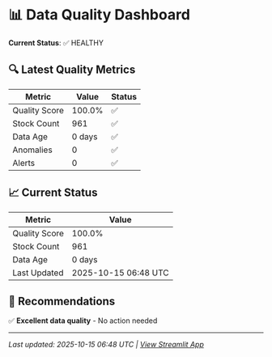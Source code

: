 # 📊 Data Quality Dashboard

**Current Status**: ✅ HEALTHY

## 🔍 Latest Quality Metrics

| Metric | Value | Status |
|--------|-------|--------|
| Quality Score | 100.0% | ✅ |
| Stock Count | 961 | ✅ |
| Data Age | 0 days | ✅ |
| Anomalies | 0 | ✅ |
| Alerts | 0 | ✅ |


## 📈 Current Status

| Metric | Value |
|--------|-------|
| Quality Score | 100.0% |
| Stock Count | 961 |
| Data Age | 0 days |
| Last Updated | 2025-10-15 06:48 UTC |

## 🎯 Recommendations

✅ **Excellent data quality** - No action needed


---
*Last updated: 2025-10-15 06:48 UTC | [View Streamlit App](https://modernmagicformula.streamlit.app)*
